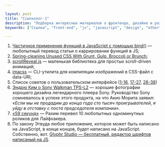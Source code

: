 ```yaml
---

layout: post
title: "Ссылколог-1"
description: "Подборка интересных материалов о фронтенде, дизайне и разных других штуках."
keywords: ["Ссылки", "front-end", "js", "javascript", "design", "other"]

---
```


1. [Частичное применение функций в JavaScript с помощью bind()][1] — любопытный
   перевод статьи о каррировании функций в JS;
2. [Spring-cleaning Unused CSS With Grunt, Gulp, Broccoli or Brunch][2];
3. [scrollReveal.js][3] — маленькая библиотека для простых scroll-driven анимаций;
4. [imacss][4] — CLI-утилита для компиляции изображений в CSS-файл с data-URI;
5. Список советов о пользовательском интерфейсе ([1-16][5], [17-27][6], [28-38][7])
6. [Эндрю Ким о Sony Walkman TPS-L2][8] — хорошие фотографии хорошего дизайна
   легендарного плеера Sony. Руководство Sony сомневалось в успехе этого продукта,
   на что Акио Морита заявил: _«Если мы не продадим до конца года сто тысяч
   проигрывателей, я уйду в отставку с поста председателя компании»_.
7. [«59 секунд»][9] — Рахим перевел 10 любопытных одноминутных роликов
   для Лайфхакера.
8. По закону Этвуда любое приложение, которое может быть написано на JavaScript,
   в конце концов, будет написано на JavaScript. Собственно, вот.
   [Glyphr Studio — бесплатный, редактор шрифтов написаный на JS][10].


[1]: http://frontender.info/partial-application-in-javascript-using-bind/
[2]: http://addyosmani.com/blog/removing-unused-css/
[3]: http://scrollrevealjs.org/
[4]: https://github.com/akoenig/imacss
[5]: http://habrahabr.ru/company/adv/blog/186846/
[6]: http://www.uxfox.ru/goodui1/
[7]: http://www.uxfox.ru/goodui2/
[8]: http://www.minimallyminimal.com/blog/sony-walkman-tps-l2
[9]: http://freetonik.com/blog/all/59sec/
[10]: http://glyphrstudio.com